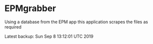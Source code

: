 # EPMgrabber
Using a database from the EPM app this application scrapes the files as required


Latest backup: Sun Sep 8 13:12:01 UTC 2019
